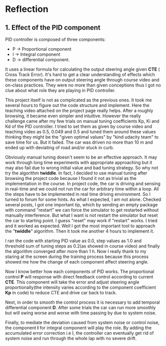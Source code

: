# Reflection

## 1. Effect of the PID component

PID controller is composed of three components: 
- P -> Proportional component
- I -> Integral component 
- D -> differential component. 

It uses a linear formula for calculating the output steering angle given **CTE** ( Cross Track Error). It's hard to get a clear understanding of effects which these components have on output steering angle through course video and on-class practices. They were no more than given conceptions thus I got no clue about what role they are playing in PID controller.

This project itself is not as complicated as the previous ones. It took me several hours to figure out the code structure and implement. Here the teaching video attached on the project page really helps. After a roughly browsing, it became even simpler and intuitive. However the really challenge came after my few trials on manual tuning coefficients Kp, Ki and Kd of the PID controller. I tried to set them as given by course video and teaching video as 0.5, 0.049 and 0.5 and tuned them around these values thinking they might be the "given optimal values" by "kind udacity team" to save time for us. But it failed. The car was driven no more than 10 m and ended up with deviating of road and/or stuck in curb.

Obviously manual tuning doesn't seem to be an effective approach. It may work through long time experiments with appropriate approaching but it may also fail due to wrong initial value and bad tuning strategy. So why not try the algorithm **twiddle**. In fact, I decided to use manual tuning after browsing the project code because I found it not as trivial as the implementation in the course. In project code, the car is driving and sensing in real-time and we could not run the car for arbitrary time within a loop. All the steps have to be implemented in real time driving environment. So I turned to forum for some hints. As what I expected, I am not alone. Checked several posts, I got one important tip, which by sending an empty package with command "restart" we can force the simulator to get restarted without manually interference. But what I want is not restart the simulator but reset the car to starting point. I guess "reset" may work if "restart" works. I tried and it worked as expected. Well I got the most important tool to approach the "**twiddle**" algorithm. Then it took me another 4 hours to implement it. 

I ran the code with starting PID value as 0.0, step values as 1.0 and threshold sum of tuning steps as 0.2(as showed in course video) and finally the algorithm converged after more than 1 h. Now I really thank to my staring at the screen during the training process because this process showed me how the change of each component affect steering angle.   

Now I know better how each components of PID works. The proportional control **P** will response with direct feedback control according to current **CTE**. This component will take the error and adjust steering angle proportionally(the intensity varies according to the component coefficient **Kp** in code) to reduce CTE and drive car back to  track. 

Next, in order to smooth the control process it is necessary to add temporal differential component **D**.  After some trials the car can run more smoothly but will swing worse and worse with time passing by due to system noise. 

Finally, to mediate the deviation caused from system noise or control noise, the component **I** for integral component will play the role. By adding the accumulated error correction i.e I, the controller can eventually get rid of system noise and run through the whole lap with no severe drift.
